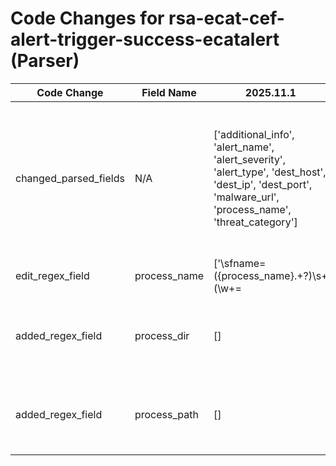 # Code Changes for rsa-ecat-cef-alert-trigger-success-ecatalert (Parser)

| Code Change | Field Name | 2025.11.1 | 2025.12.1 |
|-------------|------------|-----------|------------|
| changed_parsed_fields | N/A | ['additional_info', 'alert_name', 'alert_severity', 'alert_type', 'dest_host', 'dest_ip', 'dest_port', 'malware_url', 'process_name', 'threat_category'] | ['additional_info', 'alert_name', 'alert_severity', 'alert_type', 'dest_host', 'dest_ip', 'dest_port', 'malware_url', 'process_dir', 'process_name', 'process_path', 'threat_category'] |
| edit_regex_field | process_name | ['\sfname=({process_name}.+?)\s+(\w+=|$)'] | ['\sfname=({process_name}.+?)\s+(\w+=|$)', '\stargetModule=({process_path}({process_dir}[^=]*[\\\/]+)?({process_name}[^=]+?))\s+(\w+=|$)'] |
| added_regex_field | process_dir | [] | ['\stargetModule=({process_path}({process_dir}[^=]*[\\\/]+)?({process_name}[^=]+?))\s+(\w+=|$)'] |
| added_regex_field | process_path | [] | ['\stargetModule=({process_path}({process_dir}[^=]*[\\\/]+)?({process_name}[^=]+?))\s+(\w+=|$)'] |